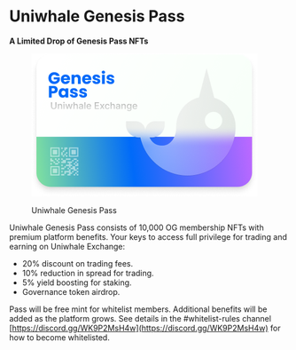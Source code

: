 # Uniwhale Genesis Pass

**A Limited Drop of Genesis Pass NFTs**

<figure><img src=".gitbook/assets/Bank card (1).png" alt=""><figcaption><p>Uniwhale Genesis Pass</p></figcaption></figure>

Uniwhale Genesis Pass consists of 10,000 OG membership NFTs with premium platform benefits. Your keys to access full privilege for trading and earning on Uniwhale Exchange:

* 20% discount on trading fees.
* 10% reduction in spread for trading.
* 5% yield boosting for staking.
* Governance token airdrop.

Pass will be free mint for whitelist members. Additional benefits will be added as the platform grows. See details in the #whitelist-rules channel [https://discord.gg/WK9P2MsH4w](https://discord.gg/WK9P2MsH4w) for how to become whitelisted.
